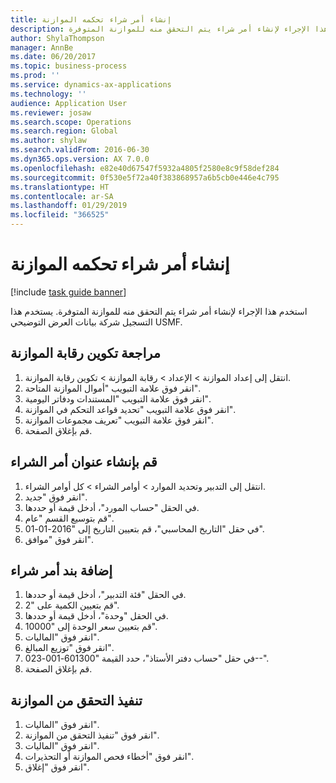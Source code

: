 ```yaml
---
title: إنشاء أمر شراء تحكمه الموازنة
description: استخدم هذا الإجراء لإنشاء أمر شراء يتم التحقق منه للموازنة المتوفرة.
author: ShylaThompson
manager: AnnBe
ms.date: 06/20/2017
ms.topic: business-process
ms.prod: ''
ms.service: dynamics-ax-applications
ms.technology: ''
audience: Application User
ms.reviewer: josaw
ms.search.scope: Operations
ms.search.region: Global
ms.author: shylaw
ms.search.validFrom: 2016-06-30
ms.dyn365.ops.version: AX 7.0.0
ms.openlocfilehash: e82e40d67547f5932a4805f2580e8c9f58def284
ms.sourcegitcommit: 0f530e5f72a40f383868957a6b5cb0e446e4c795
ms.translationtype: HT
ms.contentlocale: ar-SA
ms.lasthandoff: 01/29/2019
ms.locfileid: "366525"
---
```

# <a name="create-a-purchase-order-governed-by-budget"></a>إنشاء أمر شراء تحكمه الموازنة

[!include [task guide banner](../../includes/task-guide-banner.md)]

استخدم هذا الإجراء لإنشاء أمر شراء يتم التحقق منه للموازنة المتوفرة. يستخدم هذا التسجيل شركة بيانات العرض التوضيحي USMF.


## <a name="review-the-budget-control-configuration"></a>مراجعة تكوين رقابة الموازنة
1. انتقل إلى إعداد الموازنة > الإعداد > رقابة الموازنة > تكوين رقابة الموازنة.
2. انقر فوق علامة التبويب "أموال الموازنة المتاحة‬".
3. انقر فوق علامة التبويب "المستندات ودفاتر اليومية".
4. انقر فوق علامة التبويب "تحديد قواعد التحكم في الموازنة‬".
5. انقر فوق علامة التبويب "تعريف مجموعات الموازنة‬‬".
6. قم بإغلاق الصفحة.

## <a name="create-the-purchase-order-header"></a>قم بإنشاء عنوان أمر الشراء
1. انتقل إلى التدبير وتحديد الموارد > أوامر الشراء > كل أوامر الشراء.
2. انقر فوق "جديد".
3. في الحقل "حساب المورد"، أدخل قيمة أو حددها.
4. قم بتوسيع القسم "عام".
5. في حقل "التاريخ المحاسبي‬"، قم بتعيين التاريخ إلى "2016-01-01".
6. انقر فوق "موافق".

## <a name="add-a-purchase-order-line"></a>إضافة بند أمر شراء
1. في الحقل "فئة التدبير"، أدخل قيمة أو حددها.
2. قم بتعيين الكمية على "2".
3. في الحقل "وحدة"، أدخل قيمة أو حددها.
4. قم بتعيين سعر الوحدة إلى "10000".
5. انقر فوق "الماليات‬".
6. انقر فوق "توزيع المبالغ".
7. في حقل "‏‫حساب دفتر الأستاذ‬"، حدد القيمة "601300-001-023--".
8. قم بإغلاق الصفحة.

## <a name="perform-budget-checking"></a>تنفيذ التحقق من الموازنة
1. انقر فوق "الماليات‬".
2. انقر فوق "تنفيذ التحقق من الموازنة".
3. انقر فوق "الماليات‬".
4. انقر فوق "أخطاء فحص الموازنة أو التحذيرات".
5. انقر فوق "إغلاق".

